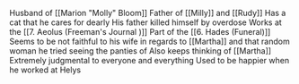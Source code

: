 Husband of [[Marion "Molly" Bloom]]
Father of [[Milly]] and [[Rudy]]
Has a cat that he cares for dearly
His father killed himself by overdose
Works at the [[7. Aeolus (Freeman's Journal )]]
Part of the [[6. Hades (Funeral)]]
Seems to be not faithful to his wife in regards to [[Martha]] and that random woman he tried seeing the panties of
Also keeps thinking of [[Martha]]
Extremely judgmental to everyone and everything
Used to be happier when he worked at Helys

